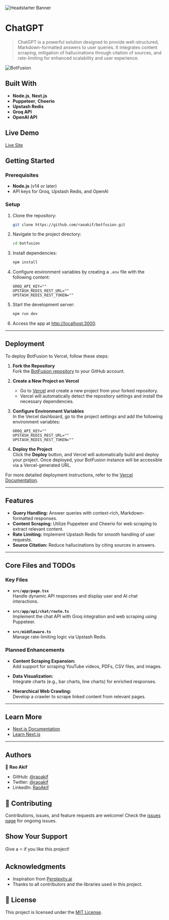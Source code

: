 ![Headstarter Banner](https://github.com/user-attachments/assets/80ea1608-e1b1-466f-9153-99153f4a65b8)

# ChatGPT

> ChatGPT is a powerful solution designed to provide well-structured, Markdown-formatted answers to user queries. It integrates content scraping, mitigation of hallucinations through citation of sources, and rate-limiting for enhanced scalability and user experience.

![BotFusion](https://github.com/user-attachments/assets/a027bb78-d249-428a-9338-adf536d9ed8b)

## Built With

- **Node.js**, **Next.js**
- **Puppeteer**, **Cheerio**
- **Upstash Redis**
- **Groq API**
- **OpenAI API**

## Live Demo

[Live Site](https://chatbot-fusion.vercel.app/)

## Getting Started

### Prerequisites

- **Node.js** (v14 or later)
- API keys for Groq, Upstash Redis, and OpenAI

### Setup

1. Clone the repository:
    ```bash
    git clone https://github.com/raoakif/botfusion.git
    ```
2. Navigate to the project directory:
    ```bash
    cd botfusion
    ```
3. Install dependencies:
    ```bash
    npm install
    ```
4. Configure environment variables by creating a `.env` file with the following content:
    ```env
    GROQ_API_KEY=""
    UPSTASH_REDIS_REST_URL=""
    UPSTASH_REDIS_REST_TOKEN=""
    ```

5. Start the development server:
    ```bash
    npm run dev
    ```

6. Access the app at [http://localhost:3000](http://localhost:3000).

---

## Deployment

To deploy BotFusion to Vercel, follow these steps:

1. **Fork the Repository**  
   Fork the [BotFusion repository](https://github.com/raoakif/botfusion) to your GitHub account.

2. **Create a New Project on Vercel**  
   - Go to [Vercel](https://vercel.com) and create a new project from your forked repository.
   - Vercel will automatically detect the repository settings and install the necessary dependencies.

3. **Configure Environment Variables**  
   In the Vercel dashboard, go to the project settings and add the following environment variables:
    ```env
    GROQ_API_KEY=""
    UPSTASH_REDIS_REST_URL=""
    UPSTASH_REDIS_REST_TOKEN=""
    ```

4. **Deploy the Project**  
   Click the **Deploy** button, and Vercel will automatically build and deploy your project. Once deployed, your BotFusion instance will be accessible via a Vercel-generated URL.

For more detailed deployment instructions, refer to the [Vercel Documentation](https://vercel.com/docs).

---

## Features

- **Query Handling:** Answer queries with context-rich, Markdown-formatted responses.
- **Content Scraping:** Utilize Puppeteer and Cheerio for web scraping to extract relevant content.
- **Rate Limiting:** Implement Upstash Redis for smooth handling of user requests.
- **Source Citation:** Reduce hallucinations by citing sources in answers.

---

## Core Files and TODOs

### Key Files

- **`src/app/page.tsx`**  
  Handle dynamic API responses and display user and AI chat interactions.

- **`src/app/api/chat/route.ts`**  
  Implement the chat API with Groq integration and web scraping using Puppeteer.

- **`src/middleware.ts`**  
  Manage rate-limiting logic via Upstash Redis.

### Planned Enhancements

- **Content Scraping Expansion:**  
  Add support for scraping YouTube videos, PDFs, CSV files, and images.

- **Data Visualization:**  
  Integrate charts (e.g., bar charts, line charts) for enriched responses.

- **Hierarchical Web Crawling:**  
  Develop a crawler to scrape linked content from relevant pages.

---

## Learn More

- [Next.js Documentation](https://nextjs.org/docs)
- [Learn Next.js](https://nextjs.org/learn)

---

## Authors

👤 **Rao Akif**

- GitHub: [@raoakif](https://github.com/raoakif)
- Twitter: [@raoakif](https://twitter.com/raoakif)
- LinkedIn: [RaoAkif](https://linkedin.com/in/raoakif)

## 🤝 Contributing

Contributions, issues, and feature requests are welcome! Check the [issues page](../../issues/) for ongoing issues.

## Show Your Support

Give a ⭐️ if you like this project!

## Acknowledgments

- Inspiration from [Perplexity.ai](https://www.perplexity.ai)
- Thanks to all contributors and the libraries used in this project.

## 📝 License

This project is licensed under the [MIT License](./MIT.md).
